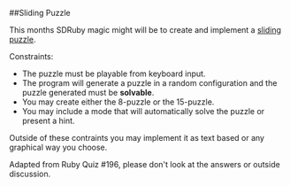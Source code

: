 ##Sliding Puzzle

This months SDRuby magic might will be to create and implement a [sliding puzzle](https://en.wikipedia.org/wiki/15_puzzle).

Constraints:

- The puzzle must be playable from keyboard input.
- The program will generate a puzzle in a random configuration and the puzzle generated must be __solvable__.
- You may create either the 8-puzzle or the 15-puzzle.
- You may include a mode that will automatically solve the puzzle or present a hint.

Outside of these contraints you may implement it as text based or any graphical
way you choose.


Adapted from Ruby Quiz #196, please don't look at the answers or outside
discussion.


